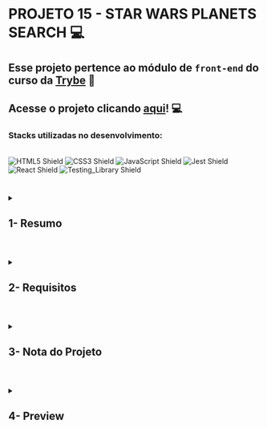 # PROJETO 15 - STAR WARS PLANETS SEARCH :computer:

## Esse projeto pertence ao módulo de `front-end` do curso da [Trybe](https://www.betrybe.com/) :green_heart:

## Acesse o projeto clicando [aqui](https://jonnoliveira.github.io/trybe-project-15-starwars-planets-search)! :computer:
 
### Stacks utilizadas no desenvolvimento:
<div style="display: inline_block"><br>
  <img src="https://img.shields.io/badge/HTML5-E34F26?style=for-the-badge&logo=html5&logoColor=white" alt="HTML5 Shield" />
  <img src="https://img.shields.io/badge/CSS3-1572B6?style=for-the-badge&logo=css3&logoColor=white" alt="CSS3 Shield" />
  <img src="https://img.shields.io/badge/JavaScript-323330?style=for-the-badge&logo=javascript&logoColor=F7DF1E" alt="JavaScript Shield" />
   <img src="https://img.shields.io/badge/Jest-C21325?style=for-the-badge&logo=jest&logoColor=white" alt="Jest Shield" />
   <img src="https://img.shields.io/badge/React-20232A?style=for-the-badge&logo=react&logoColor=61DAFB" alt="React Shield" />
   <img src="https://img.shields.io/badge/React_Testing_Library-E33332?style=for-the-badge&logo=TestingLibrary&logoColor=white" alt="Testing_Library Shield" />
</span>
</div>
 
 #
  
<details>
 
<summary>
  
## 1- Resumo
  
</summary>

No projeto Star Wars Planets Search deveríamos desenvolver uma aplicação capaz de renderizar uma tabela composta por alguns planetas do universo de Star Wars e suas várias características.

O diferencial nessa aplicação foi a possibilidade de inserção de diversos filtros, tanto textuais como numéricos, podendo ainda agrupar filtros simultâneos.

Nesse projeto utilizei React com Context API e Hooks como tecnologias principais para compartilhamento de dados entre todos os níveis da aplicação, bem como para manipulação e gerenciamento de estado. Por fim, para os testes utilizei RTL/Jest. Veja mais abaixo!

</details>

#

<details>
 
<summary>
 
## 2- Requisitos

</summary>

* I. Faça uma requisição para o endpoint `/planets` da API de Star Wars e preencha uma tabela com os dados retornados, com exceção dos da coluna `residents`

* II. Crie um filtro de texto para a tabela

* III. Crie um filtro para valores numéricos

* IV. Implemente múltiplos filtros numéricos

* V. Desenvolva testes para atingir 30% de cobertura total da aplicação

* VI. Não utilize filtros repetidos

* VII. Apague um filtro de valor numérico ao clicar no ícone de X de um dos filtros e apague todas filtragens numéricas simultaneamente ao clicar em outro botão de Remover todas filtragens

* VIII. Desenvolva testes para atingir 60% de cobertura total da aplicação

* IX. Ordene as colunas de forma ascendente ou descendente
---

## Requisitos Bônus

* X. Desenvolva testes para atingir 90% de cobertura total da aplicação

</details>

# 

<details>
 
<summary>

## 3- Nota do Projeto
 
</summary>

## 100% :heavy_check_mark:

![Project-Starwars-Grade](https://github.com/jonnoliveira/trybe-project-15-starwars-planets-search/blob/main/images/starwars-planet-search-grade.png)

</details> 
 
# 

<details>
 
<summary>

## 4- Preview

</summary>

![Project-Starwars-Preview-1](https://github.com/jonnoliveira/trybe-project-15-starwars-planets-search/blob/main/images/star-preview-1.png)
![Project-Starwars-Preview-2](https://github.com/jonnoliveira/trybe-project-15-starwars-planets-search/blob/main/images/star-preview-2.png)
![Project-Starwars-Preview-3](https://github.com/jonnoliveira/trybe-project-15-starwars-planets-search/blob/main/images/star-preview-3.png)
![Project-Starwars-Preview-4](https://github.com/jonnoliveira/trybe-project-15-starwars-planets-search/blob/main/images/star-preview-4.png)
![Project-Starwars-Preview-5](https://github.com/jonnoliveira/trybe-project-15-starwars-planets-search/blob/main/images/star-preview-5.png)
![Project-Starwars-Preview-6](https://github.com/jonnoliveira/trybe-project-15-starwars-planets-search/blob/main/images/star-preview-6.png)
![Project-Starwars-Preview-7](https://github.com/jonnoliveira/trybe-project-15-starwars-planets-search/blob/main/images/star-preview-7.png)


</details>


